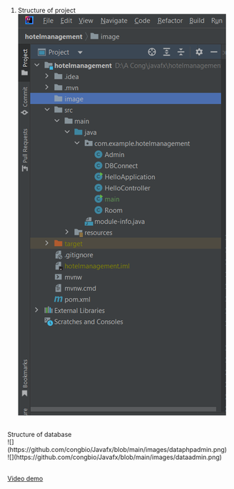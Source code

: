 1. Structure of project<br>
![](https://github.com/congbio/Javafx/blob/main/images/folderstructure.png)
<br>
Structure of database <br>
![](https://github.com/congbio/Javafx/blob/main/images/dataphpadmin.png)
<br>
![](https://github.com/congbio/Javafx/blob/main/images/dataadmin.png)
<br><br>

[Video demo <br>](https://www.youtube.com/watch?v=A8-Jg_W_nsQ)
